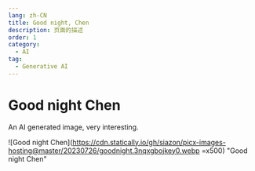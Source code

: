 ```yaml
---
lang: zh-CN
title: Good night, Chen
description: 页面的描述
order: 1
category:
  - AI
tag:
  - Generative AI
---
```

# Good night Chen

An AI generated image, very interesting. 


![Good night Chen](https://cdn.statically.io/gh/siazon/picx-images-hosting@master/20230726/goodnight.3nqxgbojkey0.webp =x500)
"Good night Chen"